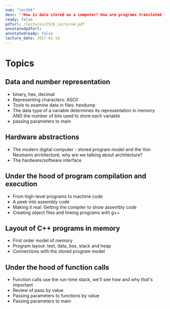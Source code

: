 ```yaml
---
num: "lect04"
desc: ""How is data stored on a computer? How are programs translated to a form understandable by a computer?"
ready: false
pdfurl: /lectures/CS16_Lecture4.pdf
annotatedpdfurl: 
annotatedready: false
lecture_date: 2017-01-19 
---
```


# Topics
 
## Data and number representation 
* binary, hex, decimal 
* Representing characters: ASCII
* Tools to examine data in files: hexdump
* The data type of a variable determines its representation in memory AND the number of bits used to store each variable
* passing parameters to main 

## Hardware abstractions
* The modern digital computer - stored program model and the Von Neumann architecture, why are we talking about architecture?
* The hardware/software interface
 
## Under the hood of program compilation and execution
* From high-level programs to machine code
* A peek into assembly code
* Making it real: Getting the compiler to show assembly code
* Creating object files and linking programs with g++

## Layout of C++ programs in memory
* First order model of memory
* Program layout: text, data, bss, stack and heap
* Connections with the stored program model

## Under the hood of function calls
* Function calls use the run-time stack, we'll see how and why that's important
* Review of pass by value
* Passing parameters to functions by value
* Passing parameters to main





